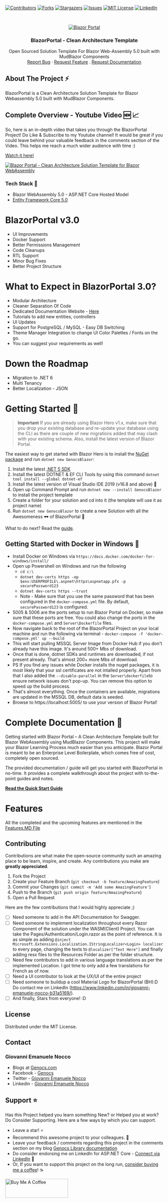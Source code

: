 ﻿<!-- PROJECT SHIELDS -->

[![Contributors][contributors-shield]][contributors-url]
[![Forks][forks-shield]][forks-url]
[![Stargazers][stars-shield]][stars-url]
[![Issues][issues-shield]][issues-url]
[![MIT License][license-shield]][license-url]
[![LinkedIn][linkedin-shield]][linkedin-url]

[contributors-shield]: https://img.shields.io/github/contributors/Genocs/CleanArchitecture.svg?style=flat-square
[contributors-url]: https://github.com/Genocs/CleanArchitecture/graphs/contributors
[forks-shield]: https://img.shields.io/github/forks/Genocs/CleanArchitecture?style=flat-square
[forks-url]: https://github.com/Genocs/CleanArchitecture/network/members
[stars-shield]: https://img.shields.io/github/stars/Genocs/CleanArchitecture.svg?style=flat-square
[stars-url]: https://img.shields.io/github/stars/Genocs/CleanArchitecture?style=flat-square
[issues-shield]: https://img.shields.io/github/issues/Genocs/CleanArchitecture?style=flat-square
[issues-url]: https://github.com/Genocs/CleanArchitecture/issues
[license-shield]: https://img.shields.io/github/license/Genocs/CleanArchitecture?style=flat-square
[license-url]: https://github.com/Genocs/CleanArchitecture/blob/master/LICENSE
[linkedin-shield]: https://img.shields.io/badge/-LinkedIn-black.svg?style=flat-square&logo=linkedin&colorB=555
[linkedin-url]: https://www.linkedin.com/in/giovanni-emanuele-nocco-b31a5169/

<!-- PROJECT LOGO -->
<br />
<p align="center">
  <a href="https://github.com/Genocs/CleanArchitecture">
    <img src="https://genocs-blog.netlify.app/wp-content/uploads/2021/05/GenocsPortalBannerv2.1.jpg" alt="Blazor Portal">
  </a>
  <h3 align="center">BlazorPortal - Clean Architecture Template</h3>
  <p align="center">
    Open Sourced Solution Template For Blazor Web-Assembly 5.0 built with MudBlazor Components
    <br />
    <a href="https://genocs-blog.netlify.app/blazor-template/><strong>Read the Documentation »</strong></a>
    <br />
    <br />
    <a href="https://github.com/Genocs/CleanArchitecture/issues">Report Bug</a>
    ·
    <a href="https://github.com/Genocs/CleanArchitecture/issues">Request Feature</a>
    .
    <a href="https://github.com/Genocs/CleanArchitecture/issues">Request Documentation</a>
  </p>
</p>

## About The Project :zap:

BlazorPortal is a Clean Architecture Solution Template for Blazor Webassembly 5.0 built with MudBlazor Components.

## Complete Overview - Youtube Video 🆕 📈

So, here is an in-depth video that takes you through the BlazorPortal Project! Do Like & Subscribe to my Youtube channel! It would be great if you could leave behind your valuable feedback in the comments section of the Video. This helps me reach a much wider audience with time :)

<a href="https://www.youtube.com/watch?v=j7BxKN7HYjk&lc=Ugy1SjDcmP0pboRxJe94AaABAg">Watch it here!</a>

[![Blazor Portal - Clean Architecture Solution Template for Blazor WebAssembly](http://img.youtube.com/vi/j7BxKN7HYjk/0.jpg)](http://www.youtube.com/watch?v=j7BxKN7HYjk "Blazor Portal - Clean Architecture Solution Template for Blazor WebAssembly")

### Tech Stack :muscle:

- Blazor WebAssembly 5.0 - ASP.NET Core Hosted Model
- [Entity Framework Core 5.0](https://docs.microsoft.com/en-us/ef/core/)

# BlazorPortal v3.0

- UI Improvements
- Docker Support
- Better Permissions Management
- Code Cleanups
- RTL Support
- Minor Bug Fixes
- Better Project Structure

# What to Expect in BlazorPortal 3.0?

- Modular Architecture
- Cleaner Separation Of Code
- Dedicated Documentation Website - [Here](https://genocs-blog.netlify.app/blazor-template/)
- Tutorials to add new entities, controllers
- UI Updates
- Support for PostgreSQL / MySQL - Easy DB Switching
- Theme Manager Integration to change UI Color Palettes / Fonts on the go.
- You can suggest your requirements as well!

# Down the Roadmap

- Migration to .NET 6
- Multi Tenancy
- Better Localization - JSON

# Getting Started 🦸

> **Important**
If you are already using Blazor Hero v1.x, make sure that you drop your existing database and re-update your database using the CLI as there are couple of new migrations added that may clash with your existing schema. Also, install the latest version of Blazor Portal.

The easiest way to get started with Blazor Hero is to install the [NuGet package](https://www.nuget.org/packages/GenocsBlazor/) and run `dotnet new GenocsBlazor`:

1. Install the latest [.NET 5 SDK](https://dotnet.microsoft.com/download/dotnet/5.0)
2. Install the latest DOTNET & EF CLI Tools by using this command `dotnet tool install --global dotnet-ef` 
3. Install the latest version of Visual Studio IDE 2019 (v16.8 and above) 🚀
4. Open up Command Prompt and run `dotnet new --install GenocsBlazor` to install the project template
5. Create a folder for your solution and cd into it (the template will use it as project name)
6. Run `dotnet new GenocsBlazor` to create a new Solution with all the Awesomeness 🕶️ of BlazorPortal 🦸

What to do next? Read the [guide](https://genocs-blog.netlify.app/blazor-template/general/getting-started/).

## Getting Started with Docker in Windows :rocket:

- Install Docker on Windows via `https://docs.docker.com/docker-for-windows/install/`
- Open up Powershell on Windows and run the following
    - `cd c:\`
    - `dotnet dev-certs https -ep $env:USERPROFILE\.aspnet\https\aspnetapp.pfx -p securePassword123`
    - `dotnet dev-certs https --trust`
    - Note - Make sure that you use the same password that has been configured in the `docker-compose.yml` file. By default, `securePassword123` is configured.
- 5005 & 5006 are the ports setup to run Blazor Portal on Docker, so make sure that these ports are free. You could also change the ports in the `docker-compose.yml` and `Server\Dockerfile` files.
- Now navigate back to the root of the BlazorPortal Project on your local machine and run the following via terminal - `docker-compose -f 'docker-compose.yml' up --build`
- This will start pulling MSSQL Server Image from Docker Hub if you don't already have this image. It's around 500+ Mbs of download.
- Once that is done, dotnet SDKs and runtimes are downloaded, if not present already. That's almost 200+ more Mbs of download.
- PS If you find any issues while Docker installs the nuget packages, it is most likely that your ssl certificates are not intalled properly. Apart from that I also added the `--disable-parallel` in the `Server\dockerfile`to ensure network issues don't pop-up. You can remove this option to speed up the build process.
- That's almost everything. Once the containers are available, migrations are updated in the MSSQL DB, default data is seeded.
- Browse to https://localhost:5005/ to use your version of Blazor Portal!

# Complete Documentation :rocket:

Getting started with Blazor Portal – A Clean Architecture Template built for Blazor WebAssembly using MudBlazor Components. This project will make your Blazor Learning Process much easier than you anticipate. Blazor Portal is meant to be an Enterprise Level Boilerplate, which comes free of cost, completely open sourced. 

The provided documentation / guide will get you started with BlazorPortal in no-time. It provides a complete walkthrough about the project with to-the-point guides and notes.

<a href="https://genocs-blog.netlify.app/blazor-template/general/getting-started/"><strong>Read the Quick Start Guide</strong></a>

# Features

All the completed and the upcoming features are mentioned in the [Features.MD File](https://github.com/Genocs/CleanArchitecture/blob/master/Features.md)

## Contributing

Contributions are what make the open-source community such an amazing place to be learn, inspire, and create. Any contributions you make are **greatly appreciated**.

1. Fork the Project
2. Create your Feature Branch (`git checkout -b feature/AmazingFeature`)
3. Commit your Changes (`git commit -m 'Add some AmazingFeature'`)
4. Push to the Branch (`git push origin feature/AmazingFeature`)
5. Open a Pull Request

Here are the few contributions that I would highly appreciate ;)

- [ ] Need someone to add in the API Documentation for Swagger.
- [ ] Need someone to implement localization throughout every Razor Component of the solution under the WASM(Client) Project. You can take the Pages/Authentication/Login.razor as the point of reference. It is as simple as adding `@inject Microsoft.Extensions.Localization.IStringLocalizer<Login> localizer` to every page, changing the texts to `@localizer["Text Here"]` and finally adding resx files to the Resources Folder as per the folder structure.
- [ ] Need few contributors to add in various language translations as per the implemented Location. I got time to only add a few translations for French as of now.
- [ ] Need a UI contributor to look at the UX/UI of the entire project
- [ ] Need someone to buildup a cool Material Logo for BlazorPortal (BH):D Do contact me on LinkedIn (https://www.linkedin.com/in/giovanni-emanuele-nocco-b31a5169/).
- [ ] And finally, Stars from everyone! :D

## License

Distributed under the MIT License.

## Contact

### Giovanni Emanuele Nocco

- Blogs at [Genocs.com](https://genocs-blog.netlify.app)
- Facebook - [Genocs](https://www.facebook.com/Genocs)
- Twitter - [Giovanni Emanuele Nocco](https://www.twitter.com/Giovanni)
- Linkedin - [Giovanni Emanuele Nocco](https://www.linkedin.com/in/giovanni-emanuele-nocco-b31a5169/)

## Support :star:

Has this Project helped you learn something New? or Helped you at work? Do Consider Supporting. 
Here are a few ways by which you can support.

- Leave a star! :star:
- Recommend this awesome project to your colleagues. 🥇
- Leave your feedback / comments regarding this project in the comments section on my blog [Genocs Library documentation](https://genocs-blog.netlify.app/blazor-template/general/getting-started/)
- Do consider endorsing me on LinkedIn for ASP.NET Core - [Connect via LinkedIn](https://www.linkedin.com/in/giovanni-emanuele-nocco-b31a5169) 🦸
- Or, If you want to support this project on the long run, [consider buying me a coffee](https://www.buymeacoffee.com/genocs)! ☕

<a href="https://www.buymeacoffee.com/genocs" target="_blank"><img src="https://genocs-blog.netlify.app/wp-content/uploads/2021/04/bmclogo.jpg" alt="Buy Me A Coffee" width="200"  style="height: 60px !important;width: 200px !important;" ></a>
